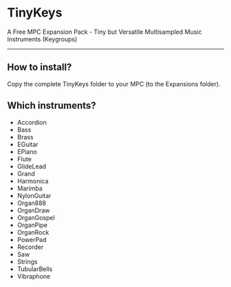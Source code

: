 # TinyKeys
A Free MPC Expansion Pack - Tiny but Versatile Multisampled Music Instruments (Keygroups)

-----

## How to install?
Copy the complete TinyKeys folder to your MPC (to the Expansions folder).

## Which instruments?
* Accordion
* Bass
* Brass
* EGuitar
* EPiano
* Flute
* GlideLead
* Grand
* Harmonica
* Marimba
* NylonGuitar
* Organ888
* OrganDraw
* OrganGospel
* OrganPipe
* OrganRock
* PowerPad
* Recorder
* Saw
* Strings
* TubularBells
* Vibraphone

